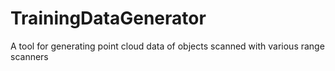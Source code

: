 # TrainingDataGenerator
A tool for generating point cloud data of objects scanned with various range scanners
